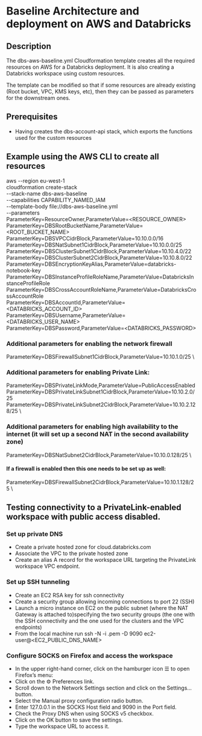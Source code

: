 # Baseline Architecture and deployment on AWS and Databricks

## Description
The dbs-aws-baseline.yml Cloudformation template creates all the required resources on AWS for a Databricks deployment. It is also creating a Databricks workspace using custom resources.

The template can be modified so that if some resources are already existing (Root bucket, VPC, KMS keys, etc), then they can be passed as parameters for the downstream ones.

## Prerequisites
- Having creates the dbs-account-api stack, which exports the functions used for the custom resources

## Example using the AWS CLI to create all resources
aws --region eu-west-1 \
cloudformation create-stack \
--stack-name dbs-aws-baseline \
--capabilities CAPABILITY_NAMED_IAM \
--template-body file://dbs-aws-baseline.yml \
--parameters \
ParameterKey=ResourceOwner,ParameterValue=<RESOURCE_OWNER> \
ParameterKey=DBSRootBucketName,ParameterValue=<ROOT_BUCKET_NAME> \
ParameterKey=DBSVPCCidrBlock,ParameterValue=10.10.0.0/16 \
ParameterKey=DBSNatSubnet1CidrBlock,ParameterValue=10.10.0.0/25 \
ParameterKey=DBSClusterSubnet1CidrBlock,ParameterValue=10.10.4.0/22 \
ParameterKey=DBSClusterSubnet2CidrBlock,ParameterValue=10.10.8.0/22 \
ParameterKey=DBSEncryptionKeyAlias,ParameterValue=databricks-notebook-key \
ParameterKey=DBSInstanceProfileRoleName,ParameterValue=DatabricksInstanceProfileRole \
ParameterKey=DBSCrossAccountRoleName,ParameterValue=DatabricksCrossAccountRole \
ParameterKey=DBSAccountId,ParameterValue=<DATABRICKS_ACCOUNT_ID> \
ParameterKey=DBSUsername,ParameterValue=<DATABRICKS_USER_NAME> \
ParameterKey=DBSPassword,ParameterValue=<DATABRICKS_PASSWORD>

### Additional parameters for enabling the network firewall
ParameterKey=DBSFirewallSubnet1CidrBlock,ParameterValue=10.10.1.0/25 \

### Additional parameters for enabling Private Link:
ParameterKey=DBSPrivateLinkMode,ParameterValue=PublicAccessEnabled \
ParameterKey=DBSPrivateLinkSubnet1CidrBlock,ParameterValue=10.10.2.0/25 \
ParameterKey=DBSPrivateLinkSubnet2CidrBlock,ParameterValue=10.10.2.128/25 \

### Additional parameters for enabling high availability to the internet (it will set up a second NAT in the second availability zone)
ParameterKey=DBSNatSubnet2CidrBlock,ParameterValue=10.10.0.128/25 \
#### If a firewall is enabled then this one needs to be set up as well:
ParameterKey=DBSFirewallSubnet2CidrBlock,ParameterValue=10.10.1.128/25 \


## Testing connectivity to a PrivateLink-enabled workspace with public access disabled.

### Set up private DNS
- Create a private hosted zone for cloud.databricks.com
- Associate the VPC to the private hosted zone
- Create an alias A record for the workspace URL targeting the PrivateLink workspace VPC endpoint.

### Set up SSH tunneling
- Create an EC2 RSA key for ssh connectivity
- Create a security group allowing incoming connections to port 22 (SSH)
- Launch a micro instance on EC2 on the public subnet (where the NAT Gateway is attached to)specifying the two security groups (the one with the SSH connectivity and the one used for the clusters and the VPC endpoints)
- From the local machine run ssh -N -i <key>.pem -D 9090 ec2-user@<EC2_PUBLIC_DNS_NAME>

### Configure SOCKS on Firefox and access the workspace
- In the upper right-hand corner, click on the hamburger icon ☰ to open Firefox’s menu:
- Click on the ⚙ Preferences link.
- Scroll down to the Network Settings section and click on the Settings... button.
- Select the Manual proxy configuration radio button.
- Enter 127.0.0.1 in the SOCKS Host field and 9090 in the Port field.
- Check the Proxy DNS when using SOCKS v5 checkbox.
- Click on the OK button to save the settings.
- Type the workspace URL to access it.
